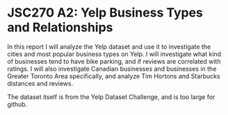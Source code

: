 # JSC270 A2: Yelp Business Types and Relationships

In this report I will analyze the Yelp dataset and use it to investigate the cities and most popular business types on Yelp. I will investigate what kind of businesses tend to have bike parking, and if reviews are correlated with ratings. I will also investigate Canadian businesses and businesses in the Greater Toronto Area specifically, and analyze Tim Hortons and Starbucks distances and reviews.

The dataset itself is from the Yelp Dataset Challenge, and is too large for github.